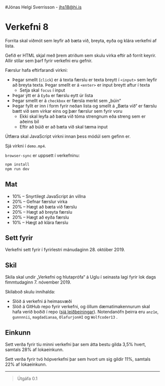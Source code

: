 #Jónas Helgi Sverrisson - jhs18@hi.is
# Verkefni 8

Forrita skal viðmót sem leyfir að bæta við, breyta, eyða og klára verkefni af lista.

Gefið er HTML skjal með þrem atriðum sem skulu virka eftir að forrit keyrir. Allir stílar sem þarf fyrir verkefni eru gefnir.

Færslur hafa eftirfarandi virkni:

* Þegar smellt (`click`) er á texta færslu er texta breytt í `<input>` sem leyfir að breyta texta. Þegar smellt er á `<enter>` er input breytt aftur í texta
  - Setja skal `focus` í input
* Þegar ýtt er á `Eyða` er færslu eytt úr lista
* Þegar smellt er á `checkbox` er færsla merkt sem „búin“
* Þegar fyllt er inn í form fyrir neðan lista og smellt á „Bæta við“ er færslu bætt við sem virkar eins og þær færslur sem fyrir voru
  - Ekki skal leyfa að bæta við tóma strengnum eða streng sem er aðeins bil
  - Eftir að búið er að bæta við skal tæma input

Útfæra skal JavaScript virkni innan þess módúl sem gefinn er.

Sjá virkni í `demo.mp4`.

`browser-sync` er uppsett í verkefninu:

```bash
npm install
npm run dev
```

## Mat

* 10% – Snyrtilegt JavaScript án villna
* 20% – Gefnar færslur virka
* 20% – Hægt að bæta við færslu
* 20% – Hægt að breyta færslu
* 20% – Hægt að eyða færslu
* 10% – Hægt að klára færslu

## Sett fyrir

Verkefni sett fyrir í fyrirlestri mánudaginn 28. október 2019.

## Skil

Skila skal undir „Verkefni og hlutaprófa“ á Uglu í seinasta lagi fyrir lok dags fimmtudaginn 7. nóvember 2019.

Skilaboð skulu innihalda:

* Slóð á verkefni á heimasvæði
* Slóð á GitHub repo fyrir verkefni, og  öllum dæmatímakennurum skal hafa verið boðið í repo ([sjá leiðbeiningar](https://help.github.com/articles/inviting-collaborators-to-a-personal-repository/)). Notendanöfn þeirra eru `anz1e`, `gunnnnii`, `magdadianaa`, `OlafurjonHI` og `Wolfcoder13` .

## Einkunn

Sett verða fyrir tíu minni verkefni þar sem átta bestu gilda 3,5% hvert, samtals 28% af lokaeinkunn.

Sett verða fyrir tvö hópverkefni þar sem hvort um sig gildir 11%, samtals 22% af lokaeinkunn.

---

> Útgáfa 0.1
